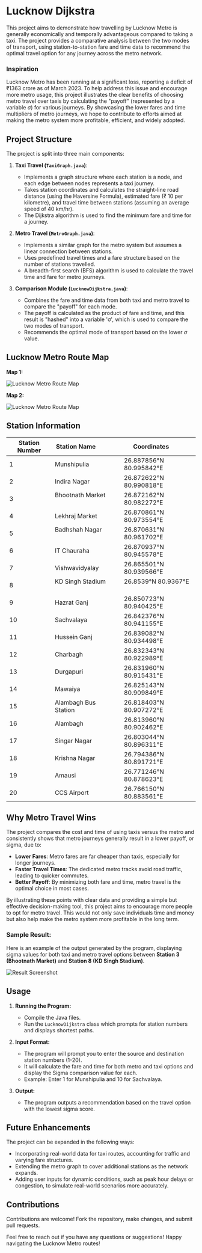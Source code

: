 # Lucknow Dijkstra

This project aims to demonstrate how travelling by Lucknow Metro is generally economically and temporally advantageous compared to taking a taxi. The project provides a comparative analysis between the two modes of transport, using station-to-station fare and time data to recommend the optimal travel option for any journey across the metro network.

### Inspiration

Lucknow Metro has been running at a significant loss, reporting a deficit of ₹1363 crore as of March 2023. To help address this issue and encourage more metro usage, this project illustrates the clear benefits of choosing metro travel over taxis by calculating the "payoff" (represented by a variable $σ$) for various journeys. By showcasing the lower fares and time multipliers of metro journeys, we hope to contribute to efforts aimed at making the metro system more profitable, efficient, and widely adopted.

## Project Structure

The project is split into three main components:

1. **Taxi Travel (`TaxiGraph.java`)**:
   - Implements a graph structure where each station is a node, and each edge between nodes represents a taxi journey.
   - Takes station coordinates and calculates the straight-line road distance (using the Haversine Formula), estimated fare (₹ 10 per kilometre), and travel time between stations (assuming an average speed of 40 km/hr).
   - The Dijkstra algorithm is used to find the minimum fare and time for a journey.

2. **Metro Travel (`MetroGraph.java`)**:
   - Implements a similar graph for the metro system but assumes a linear connection between stations.
   - Uses predefined travel times and a fare structure based on the number of stations travelled.
   - A breadth-first search (BFS) algorithm is used to calculate the travel time and fare for metro journeys.

3. **Comparison Module (`LucknowDijkstra.java`)**:
   - Combines the fare and time data from both taxi and metro travel to compare the "payoff" for each mode.
   - The payoff is calculated as the product of fare and time, and this result is "hashed" into a variable 'σ', which is used to compare the two modes of transport.
   - Recommends the optimal mode of transport based on the lower $σ$ value.

## Lucknow Metro Route Map

**Map 1:**

![Lucknow Metro Route Map](1200px-Lucknow_Metro_Route_Map_(Tentative).svg.png)

**Map 2:**

![Lucknow Metro Route Map](604-6049952_lucknow-metro-route-map-hd-png-download.png)

## Station Information

| Station Number | Station Name             | Coordinates          |
|----------------|--------------------------|----------------------|
| 1              | Munshipulia              | 26.887856°N 80.995842°E |
| 2              | Indira Nagar             | 26.872622°N 80.990818°E |
| 3              | Bhootnath Market         | 26.872162°N 80.982272°E |
| 4              | Lekhraj Market           | 26.870861°N 80.973554°E |
| 5              | Badhshah Nagar           | 26.870631°N 80.961702°E |
| 6              | IT Chauraha              | 26.870937°N 80.945578°E |
| 7              | Vishwavidyalay           | 26.865501°N 80.939566°E |
| 8              | KD Singh Stadium         | 26.8539°N 80.9367°E     |
| 9              | Hazrat Ganj              | 26.850723°N 80.940425°E |
| 10             | Sachvalaya               | 26.842376°N 80.941155°E |
| 11             | Hussein Ganj             | 26.839082°N 80.934498°E |
| 12             | Charbagh                 | 26.832343°N 80.922989°E |
| 13             | Durgapuri                | 26.831960°N 80.915431°E |
| 14             | Mawaiya                  | 26.825143°N 80.909849°E |
| 15             | Alambagh Bus Station     | 26.818403°N 80.907272°E |
| 16             | Alambagh                 | 26.813960°N 80.902462°E |
| 17             | Singar Nagar             | 26.803044°N 80.896311°E |
| 18             | Krishna Nagar            | 26.794386°N 80.891721°E |
| 19             | Amausi                   | 26.771246°N 80.878623°E |
| 20             | CCS Airport              | 26.766150°N 80.883561°E |

## Why Metro Travel Wins
The project compares the cost and time of using taxis versus the metro and consistently shows that metro journeys generally result in a lower payoff, or sigma, due to:

   - **Lower Fares**: Metro fares are far cheaper than taxis, especially for longer journeys.
   - **Faster Travel Times**: The dedicated metro tracks avoid road traffic, leading to quicker commutes.
   - **Better Payoff**: By minimizing both fare and time, metro travel is the optimal choice in most cases.

By illustrating these points with clear data and providing a simple but effective decision-making tool, this project aims to encourage more people to opt for metro travel. This would not only save individuals time and money but also help make the metro system more profitable in the long term.

### Sample Result:
Here is an example of the output generated by the program, displaying sigma values for both taxi and metro travel options between **Station 3 (Bhootnath Market)** and **Station 8 (KD Singh Stadium)**.

![Result Screenshot](result.png)

## Usage

1. **Running the Program:**
   - Compile the Java files.
   - Run the `LucknowDijkstra` class which prompts for station numbers and displays shortest paths.

2. **Input Format:**
   - The program will prompt you to enter the source and destination station numbers (1-20).
   - It will calculate the fare and time for both metro and taxi options and display the Sigma comparison value for each.
   - Example: Enter 1 for Munshipulia and 10 for Sachvalaya.

3. **Output:**
   - The program outputs a recommendation based on the travel option with the lowest sigma score.

## Future Enhancements
The project can be expanded in the following ways:

   - Incorporating real-world data for taxi routes, accounting for traffic and varying fare structures.
   - Extending the metro graph to cover additional stations as the network expands.
   - Adding user inputs for dynamic conditions, such as peak hour delays or congestion, to simulate real-world scenarios more accurately.

## Contributions
Contributions are welcome! Fork the repository, make changes, and submit pull requests.

Feel free to reach out if you have any questions or suggestions! Happy navigating the Lucknow Metro routes!
